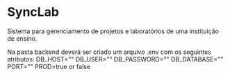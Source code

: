 # SyncLab
Sistema para gerenciamento de projetos e laboratórios de uma instituição de ensino.

Na pasta backend deverá ser criado um arquivo .env com os seguintes atributos:
DB_HOST=""
DB_USER=""
DB_PASSWORD=""
DB_DATABASE=""
PORT=""
PROD=true or false

